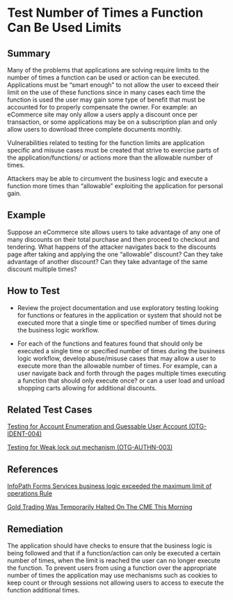 # Test Number of Times a Function Can Be Used Limits

## Summary

Many of the problems that applications are solving require limits to the number of times a function can be used or action can be executed. Applications must be “smart enough” to not allow the user to exceed their limit on the use of these functions since in many cases each time the function is used the user may gain some type of benefit that must be accounted for to properly compensate the owner. For example: an eCommerce site may only allow a users apply a discount once per transaction, or some applications may be on a subscription plan and only allow users to download three complete documents monthly.

Vulnerabilities related to testing for the function limits are application specific and misuse cases must be created that strive to exercise parts of the application/functions/ or actions more than the allowable number of times.

Attackers may be able to circumvent the business logic and execute a function more times than “allowable” exploiting the application for personal gain.

## Example

Suppose an eCommerce site allows users to take advantage of any one of many discounts on their total purchase and then proceed to checkout and tendering. What happens of the attacker navigates back to the discounts page after taking and applying the one “allowable” discount? Can they take advantage of another discount? Can they take advantage of the same discount multiple times?

## How to Test

- Review the project documentation and use exploratory testing looking for functions or features in the application or system that should not be executed more that a single time or specified number of times during the business logic workflow.

- For each of the functions and features found that should only be executed a single time or specified number of times during the business logic workflow, develop abuse/misuse cases that may allow a user to execute more than the allowable number of times. For example, can a user navigate back and forth through the pages multiple times executing a function that should only execute once? or can a user load and unload shopping carts allowing for additional discounts.

## Related Test Cases

[Testing for Account Enumeration and Guessable User Account (OTG-IDENT-004)](../4.4_Identity_Management_Testing/4.4.4_Testing_for_Account_Enumeration_and_Guessable_User_Account_OTG-IDENT-004.md)

[Testing for Weak lock out mechanism (OTG-AUTHN-003)](../4.5_Authentication_Testing/4.5.3_Testing_for_Weak_Lock_Out_Mechanism_OTG-AUTHN-003.md)

## References

[InfoPath Forms Services business logic exceeded the maximum limit of operations Rule](http://mpwiki.viacode.com/default.aspx?g=posts&t=115678)

[Gold Trading Was Temporarily Halted On The CME This Morning](https://www.businessinsider.com/gold-halted-on-cme-for-stop-logic-event-2013-10)

## Remediation

The application should have checks to ensure that the business logic is being followed and that if a function/action can only be executed a certain number of times, when the limit is reached the user can no longer execute the function. To prevent users from using a function over the appropriate number of times the application may use mechanisms such as cookies to keep count or through sessions not allowing users to access to execute the function additional times.
